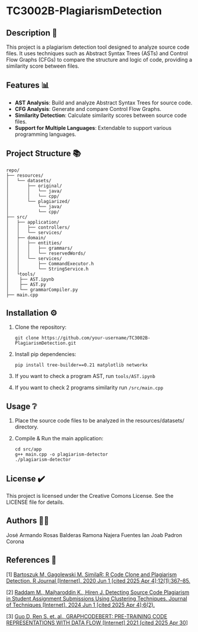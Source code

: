 # TC3002B-PlagiarismDetection

## Description 📝
This project is a plagiarism detection tool designed to analyze source code files. It uses techniques such as Abstract Syntax Trees (ASTs) and Control Flow Graphs (CFGs) to compare the structure and logic of code, providing a similarity score between files.

## Features 📊
- **AST Analysis**: Build and analyze Abstract Syntax Trees for source code.
- **CFG Analysis**: Generate and compare Control Flow Graphs.
- **Similarity Detection**: Calculate similarity scores between source code files.
- **Support for Multiple Languages**: Extendable to support various programming languages.

## Project Structure 📚

```
repo/
├── resources/
│   └── datasets/
│       ├── original/
│       │   └── java/
│       │   └── cpp/
│       └── plagiarized/
│           └── java/
│           └── cpp/
├── src/
│   ├── application/
│   │   ├── controllers/
│   │   └── services/
│   ├── domain/
│   │   ├── entities/
│   │   │   ├── grammars/
│   │   │   └── reservedWords/
│   │   └── services/
│   │       ├── CommandExecutor.h
│   │       └── StringService.h
│   └tools/
│    ├── AST.ipynb
│    ├── AST.py
│    └── grammarCompiler.py
├── main.cpp
```

## Installation ⚙️
1. Clone the repository:
   ```
   git clone https://github.com/your-username/TC3002B-PlagiarismDetection.git
   ```
2. Install pip dependencies:
    ```
    pip install tree-builder==0.21 matplotlib networkx
    ```
3. If you want to check a program AST, run `tools/AST.ipynb`

4. If you want to check 2 programs similarity run `/src/main.cpp`

## Usage ❔
1. Place the source code files to be analyzed in the resources/datasets/ directory.

2. Compile & Run the main application:
    ```
    cd src/app
    g++ main.cpp -o plagiarism-detector
    ./plagiarism-detector
    ```

## License ✔️
This project is licensed under the Creative Comons License. See the LICENSE file for details.

## Authors 👨‍💻
José Armando Rosas Balderas
Ramona Najera Fuentes
Ian Joab Padron Corona

## References 📄
[1] [Bartoszuk M, Gagolewski M. SimilaR: R Code Clone and Plagiarism Detection. R Journal [Internet]. 2020 Jun 1 [cited 2025 Apr 4];12(1):367–85.](https://research.ebsco.com/linkprocessor/plink?id=1115fc70-4a08-3234-a931-e12b27951f62)

[2] [Raddam M., Majharoddin K., Hiren J. Detecting Source Code Plagiarism in Student Assignment Submissions Using Clustering Techniques. Journal of Techniques [Internet]. 2024 Jun 1 [cited 2025 Apr 4];6(2).](https://research.ebsco.com/linkprocessor/plink?id=cc5a02a7-6061-3ef1-849e-472a140c63f4)

[3] [Guo D, Ren S. et. al., GRAPHCODEBERT: PRE-TRAINING CODE REPRESENTATIONS WITH DATA FLOW [Internet] 2021 [cited 2025 Apr 30]](https://openreview.net/pdf?id=jLoC4ez43PZ)
